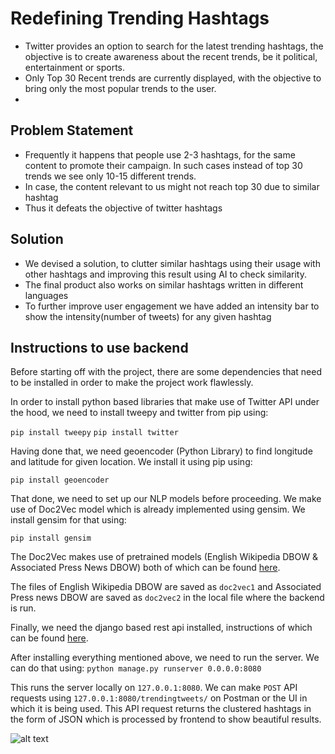 # Redefining Trending Hashtags
* Twitter provides an option to search for the latest trending hashtags, the objective is to create awareness about the recent trends, be it political, entertainment or sports.
* Only Top 30 Recent trends are currently displayed, with the objective to bring only the most popular trends to the user.
* 
## Problem Statement
* Frequently it happens that people use 2-3 hashtags, for the same content to promote their campaign. In such cases instead of top 30 trends we see only 10-15 different trends. 
* In case, the content relevant to us might not reach top 30 due to similar hashtag 
* Thus it defeats the objective of twitter hashtags 

## Solution

* We devised a solution, to clutter similar hashtags using their usage with other hashtags and improving this result using AI to check similarity.
* The final product also works on similar hashtags written in different languages
* To further improve user engagement we have added an intensity bar to show the intensity(number of tweets) for any given hashtag
## Instructions to use backend

Before starting off with the project, there are some dependencies that need to be installed in order to make the project work flawlessly.

In order to install python based libraries that make use of Twitter API under the hood, we need to install tweepy and twitter from pip using:

```pip install tweepy```
```pip install twitter```


Having done that, we need geoencoder (Python Library) to find longitude and latitude for given location. We install it using pip using:

```pip install geoencoder```

That done, we need to set up our NLP models before proceeding. We make use of Doc2Vec model which is already implemented using gensim. We install gensim for that using:

```pip install gensim```

The Doc2Vec makes use of pretrained models (English Wikipedia DBOW & Associated Press News DBOW) both of which can be found [here](https://github.com/jhlau/doc2vec).

The files of English Wikipedia DBOW are saved as ```doc2vec1``` and Associated Press news DBOW are saved as ```doc2vec2``` in the local file where the backend is run.


Finally, we need the django based rest api installed, instructions of which can be found [here](https://www.django-rest-framework.org/).

After installing everything mentioned above, we need to run the server. We can do that using:
```python manage.py runserver 0.0.0.0:8080```

This runs the server locally on ```127.0.0.1:8080```.
We can make ```POST``` API requests using ```127.0.0.1:8080/trendingtweets/``` on Postman or the UI in which it is being used.
This API request returns the clustered hashtags in the form of JSON which is processed by frontend to show beautiful results.

![alt text](Flochart.png)






